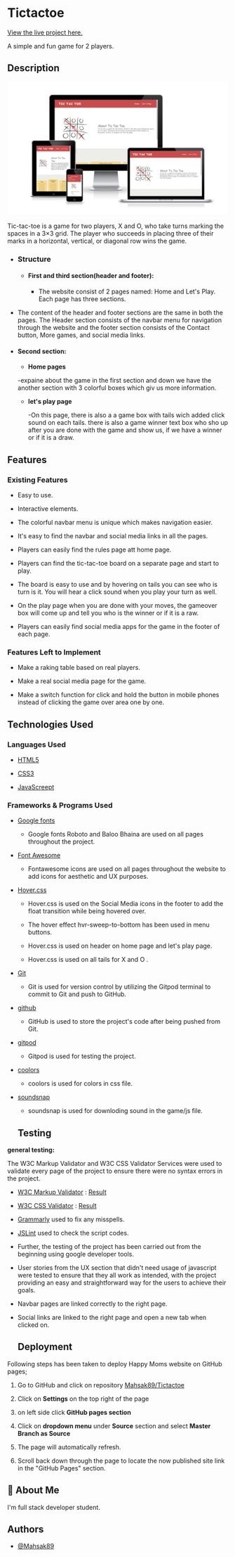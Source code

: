 # Tictactoe

[View the live project here.](https://mahsak89.github.io/Tictactoe/)

A simple and fun game for 2 players.

## **Description**

![Desktop view](assest/image/xo_screenshot.png)

Tic-tac-toe is a game for two players, X and O, who take turns marking the spaces in a 3×3 grid. The player who succeeds in placing three of their marks in a horizontal, vertical, or diagonal row wins the game.

- ### **Structure**

  - #### First and third section(header and footer):

    - The website consist of 2 pages named: Home and Let's Play. Each page has three sections.

 - The content of the header and footer sections are the same in both the pages. The Header section consists of the navbar menu for navigation through the website and the footer section consists of the Contact button, More games, and social media links.

  - #### Second section:

    - **Home pages**

     -expaine about the game in the first section and down we have the another section with 3 colorful boxes which giv us more information.

    - **let's play page**

      -On this page, there is also a a game box with tails wich added click sound on each tails. there is also a game winner text box who sho up after you are done with the game and show us, if we have a winner or if it is a draw.



## **Features**
### Existing Features

- Easy to use.

- Interactive elements.

- The colorful navbar menu is unique which makes navigation easier.

- It's easy to find the navbar and social media links in all the pages.

- Players can easily find the rules page att home page.

- Players can find the tic-tac-toe board on a separate page and start to play.

- The board is easy to use and by hovering on tails you can see who is turn is it. You will hear a click sound when you play your turn as well.

- On the play page when you are done with your moves, the gameover box will come up and tell you who is the winner or if it is a raw.

- Players can easily find social media apps for the game in the footer of each page.

### Features Left to Implement

- Make a raking table based on real players.

- Make a  real social media page for the game.

- Make a switch function for click and hold the button in mobile phones instead of clicking the game over area one by one.

## Technologies Used

### **Languages Used**

- [HTML5](https://en.wikipedia.org/wiki/HTML5)

- [CSS3](https://en.wikipedia.org/wiki/Cascading_Style_Sheets)

- [JavaScreept](https://en.wikipedia.org/wiki/JavaScript)

### **Frameworks & Programs Used**

- [Google fonts](https://fonts.google.com/)

  - Google fonts Roboto and Baloo Bhaina are used on all pages throughout the project.

- [Font Awesome](https://fontawesome.com/v4.7.0/icons/)

  - Fontawesome icons are used on all pages throughout the website to add icons for aesthetic and UX purposes.

- [Hover.css](https://ianlunn.github.io/Hover/)

  - Hover.css is used on the Social Media icons in the footer to add the float transition while being hovered over.

  - The hover effect hvr-sweep-to-bottom has been used in menu buttons.

  - Hover.css is used on header on home page and let's play page.

  - Hover.css is used on all tails for X and O .

- [Git](https://en.wikipedia.org/wiki/Git)

  - Git is used for version control by utilizing the Gitpod terminal to commit to Git and push to GitHub.

- [github](https://github.com/)

  - GitHub is used to store the project's code after being pushed from Git.

- [gitpod](https://www.gitpod.io/)

  - Gitpod is used for testing the project.

- [coolors](https://coolors.co/)
 
  - coolors is used for colors in css file.

- [soundsnap](https://www.soundsnap.com/)
   
  - soundsnap is used for downloding sound in the game/js file.

  ## Testing

**general testing:**

The W3C Markup Validator and W3C CSS Validator Services were used to validate every page of the project to ensure there were no syntax errors in the project.

- [W3C Markup Validator](https://validator.w3.org/) : [Result](assest/validators/html_validator.png)

- [W3C CSS Validator](https://jigsaw.w3.org/css-validator/) : [Result](assest/validators/css_validators.png)

- [Grammarly](https://app.grammarly.com/) used to fix any misspells.

- [JSLint](https://jslint.com/) used to check the script codes. 

- Further, the testing of the project has been carried out from the beginning using google developer tools.

- User stories from the UX section that didn't need usage of javascript were tested to ensure that they all work as intended, with the project providing an easy and straightforward way for the users to achieve their goals.

- Navbar pages are linked correctly to the right page.

- Social links are linked to the right page and open a new tab when clicked on.


  ## **Deployment**

Following steps has been taken to deploy Happy Moms website on GitHub pages;

1. Go to GitHub and click on repository [Mahsak89/Tictactoe](https://github.com/Mahsak89/Tictactoe)

1. Click on **Settings** on the top right of the page

1. on left side click **GitHub pages section**

1. Click on **dropdown menu** under **Source** section and select **Master Branch as Source**

1. The page will automatically refresh.

1. Scroll back down through the page to locate the now published site link in the "GitHub Pages" section.
## 🚀 About Me
I'm  full stack developer student.

## Authors
- [@Mahsak89](https://github.com/Mahsak89)






     

    
   








